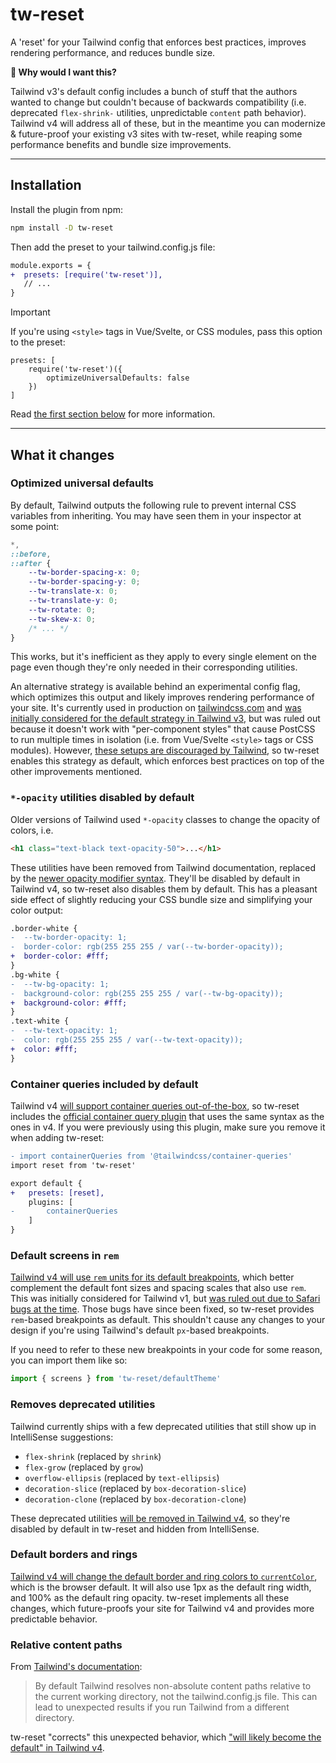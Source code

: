 # tw-reset

A 'reset' for your Tailwind config that enforces best practices, improves rendering performance, and reduces bundle size.

**🤔 Why would I want this?**

Tailwind v3's default config includes a bunch of stuff that the authors wanted to change but couldn't because of backwards compatibility (i.e. deprecated `flex-shrink-` utilities, unpredictable `content` path behavior). Tailwind v4 will address all of these, but in the meantime you can modernize & future-proof your existing v3 sites with tw-reset, while reaping some performance benefits and bundle size improvements.

---

## Installation

Install the plugin from npm:

```sh
npm install -D tw-reset
```

Then add the preset to your tailwind.config.js file:

```diff
module.exports = {
+  presets: [require('tw-reset')],
   // ...
}
```

> [!IMPORTANT]
> If you're using `<style>` tags in Vue/Svelte, or CSS modules, pass this option to the preset:
> ```
> presets: [
>     require('tw-reset')({
>         optimizeUniversalDefaults: false
>     })
> ]
> ```
> Read [the first section below](#optimized-universal-defaults) for more information.
---

## What it changes

### Optimized universal defaults

By default, Tailwind outputs the following rule to prevent internal CSS variables from inheriting. You may have seen them in your inspector at some point:

```css
*,
::before,
::after {
	--tw-border-spacing-x: 0;
	--tw-border-spacing-y: 0;
	--tw-translate-x: 0;
	--tw-translate-y: 0;
	--tw-rotate: 0;
	--tw-skew-x: 0;
	/* ... */
}
```

This works, but it's inefficient as they apply to every single element on the page even though they're only needed in their corresponding utilities.

An alternative strategy is available behind an experimental config flag, which optimizes this output and likely improves rendering performance of your site. It's currently used in production on [tailwindcss.com](https://tailwindcss.com) and [was initially considered for the default strategy in Tailwind v3](https://github.com/tailwindlabs/tailwindcss/discussions/7317#discussioncomment-2107898), but was ruled out because it doesn't work with "per-component styles" that cause PostCSS to run multiple times in isolation (i.e. from Vue/Svelte `<style>` tags or CSS modules). However, [these setups are discouraged by Tailwind](https://tailwindcss.com/docs/functions-and-directives#using-apply-with-per-component-css), so tw-reset enables this strategy as default, which enforces best practices on top of the other improvements mentioned.

### `*-opacity` utilities disabled by default

Older versions of Tailwind used `*-opacity` classes to change the opacity of colors, i.e.

```html
<h1 class="text-black text-opacity-50">...</h1>
```

These utilities have been removed from Tailwind documentation, replaced by the [newer opacity modifier syntax](https://tailwindcss.com/docs/upgrade-guide#new-opacity-modifier-syntax). They'll be disabled by default in Tailwind v4, so tw-reset also disables them by default. This has a pleasant side effect of slightly reducing your CSS bundle size and simplifying your color output:

```diff
.border-white {
-  --tw-border-opacity: 1;
-  border-color: rgb(255 255 255 / var(--tw-border-opacity));
+  border-color: #fff;
}
.bg-white {
-  --tw-bg-opacity: 1;
-  background-color: rgb(255 255 255 / var(--tw-bg-opacity));
+  background-color: #fff;
}
.text-white {
-  --tw-text-opacity: 1;
-  color: rgb(255 255 255 / var(--tw-text-opacity));
+  color: #fff;
}
```

### Container queries included by default

Tailwind v4 [will support container queries out-of-the-box](https://tailwindcss.com/blog/tailwindcss-v4-alpha#designed-for-the-modern-web), so tw-reset includes the [official container query plugin](https://github.com/tailwindlabs/tailwindcss-container-queries) that uses the same syntax as the ones in v4. If you were previously using this plugin, make sure you remove it when adding tw-reset:

```diff
- import containerQueries from '@tailwindcss/container-queries'
import reset from 'tw-reset'

export default {
+   presets: [reset],
    plugins: [
-       containerQueries
    ]
}
```

### Default screens in `rem`

[Tailwind v4 will use `rem` units for its default breakpoints](https://github.com/tailwindlabs/tailwindcss/pull/13469), which better complement the default font sizes and spacing scales that also use `rem`. This was initially considered for Tailwind v1, but [was ruled out due to Safari bugs at the time](https://github.com/tailwindlabs/tailwindcss/discussions/8378#discussioncomment-2779675). Those bugs have since been fixed, so tw-reset provides `rem`-based breakpoints as default. This shouldn't cause any changes to your design if you're using Tailwind's default `px`-based breakpoints.

If you need to refer to these new breakpoints in your code for some reason, you can import them like so:

```js
import { screens } from 'tw-reset/defaultTheme'
```

### Removes deprecated utilities

Tailwind currently ships with a few deprecated utilities that still show up in IntelliSense suggestions:

- `flex-shrink` (replaced by `shrink`)
- `flex-grow` (replaced by `grow`)
- `overflow-ellipsis` (replaced by `text-ellipsis`)
- `decoration-slice` (replaced by `box-decoration-slice`)
- `decoration-clone` (replaced by `box-decoration-clone`)

These deprecated utilities [will be removed in Tailwind v4](https://tailwindcss.com/blog/tailwindcss-v4-alpha#whats-changed), so they're disabled by default in tw-reset and hidden from IntelliSense.

### Default borders and rings

[Tailwind v4 will change the default border and ring colors to `currentColor`](https://tailwindcss.com/blog/tailwindcss-v4-alpha#whats-changed), which is the browser default. It will also use 1px as the default ring width, and 100% as the default ring opacity. tw-reset implements all these changes, which future-proofs your site for Tailwind v4 and provides more predictable behavior.

### Relative content paths

From [Tailwind's documentation](https://tailwindcss.com/docs/content-configuration#using-relative-paths):

> By default Tailwind resolves non-absolute content paths relative to the current working directory, not the tailwind.config.js file. This can lead to unexpected results if you run Tailwind from a different directory.

tw-reset "corrects" this unexpected behavior, which ["will likely become the default" in Tailwind v4](https://tailwindcss.com/docs/content-configuration#using-relative-paths).
